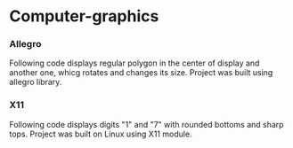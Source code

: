 # Computer-graphics

### Allegro
<p>Following code displays regular polygon in the center of display and another one, whicg rotates and changes its size.
Project was built using allegro library.</p>

### X11
<p>Following code displays digits "1" and "7" with rounded bottoms and sharp tops. Project was built on Linux using X11 module.</p>
